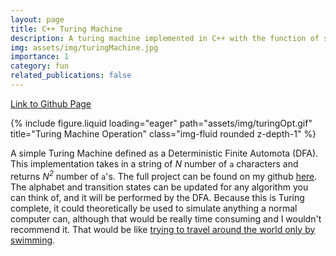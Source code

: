 ```yaml
---
layout: page
title: C++ Turing Machine
description: A turing machine implemented in C++ with the function of squaring N number of characters.
img: assets/img/turingMachine.jpg
importance: 1
category: fun
related_publications: false
---
```


[Link to Github Page](https://github.com/clarkWakeland/cplusplusprojects/tree/master/Turing%20Machine)

<div class="row">
    <div class="col"></div>
    <div class="col-lg-">
        {% include figure.liquid loading="eager" path="assets/img/turingOpt.gif" title="Turing Machine Operation" class="img-fluid rounded z-depth-1" %}
    </div>
    <div class="col"></div>
</div>

A simple Turing Machine defined as a Deterministic Finite Automota (DFA). This implementation takes in a string of *N* number of `a` characters and returns *N<sup>2</sup>* number of `a`'s. The full project can be found on my github [here](https://github.com/clarkWakeland/cplusplusprojects/tree/master/Turing%20Machine). The alphabet and transition states can be updated for any algorithm you can think of, and it will be performed by the DFA. Because this is Turing complete, it could theoretically be used to simulate anything a normal computer can, although that would be really time consuming and I wouldn't recommend it. That would be like [trying to travel around the world only by swimming](../../blog/2024/magellan).
